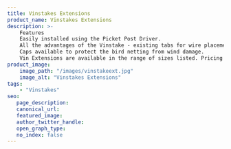 ```yaml
---
title: Vinstakes Extensions
product_name: Vinstakes Extensions
description: >-
    Features
    Easily installed using the Picket Post Driver.
    All the advantages of the Vinstake - existing tabs for wire placement.
    Caps available to protect the bird netting from wind damage.
    Vin Extensions are available in the range of sizes listed. Pricing starts at $2.90 + GST + freight. Please ask us to quote on your requirements.
product_image:
    image_path: "/images/vinstakeext.jpg"
    image_alt: "Vinstakes Extensions"
tags:
    - "Vinstakes"
seo:
   page_description:
   canonical_url:
   featured_image:
   author_twitter_handle:
   open_graph_type:
   no_index: false
---
```

